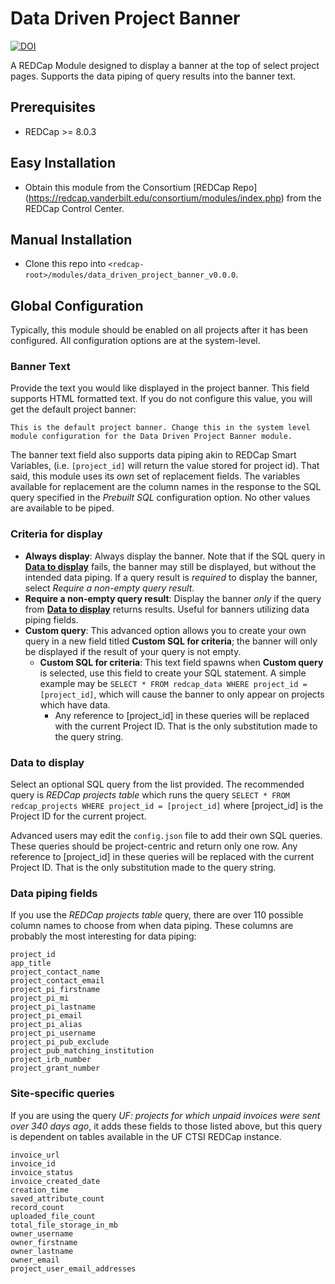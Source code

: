 # Data Driven Project Banner

[![DOI](https://zenodo.org/badge/DOI/10.5281/zenodo.3561124.svg)](https://doi.org/10.5281/zenodo.3561124)


A REDCap Module designed to display a banner at the top of select project pages. Supports the data piping of query results into the banner text.

## Prerequisites
- REDCap >= 8.0.3

## Easy Installation
- Obtain this module from the Consortium [REDCap Repo] (https://redcap.vanderbilt.edu/consortium/modules/index.php) from the REDCap Control Center.

## Manual Installation
- Clone this repo into `<redcap-root>/modules/data_driven_project_banner_v0.0.0`.

## Global Configuration

Typically, this module should be enabled on all projects after it has been configured.  All configuration options are at the system-level.

### Banner Text

Provide the text you would like displayed in the project banner. This field supports HTML formatted text. If you do not configure this value, you will get the default project banner:

```
This is the default project banner. Change this in the system level
module configuration for the Data Driven Project Banner module.
```

The banner text field also supports data piping akin to REDCap Smart Variables, (i.e. `[project_id]` will return the value stored for project id). That said, this module uses its _own_ set of replacement fields. The variables available for replacement are the column names in the response to the SQL query specified in the _Prebuilt SQL_ configuration option. No other values are available to be piped.

### Criteria for display


- **Always display**: Always display the banner. Note that if the SQL query in [**Data to display**](#Data-to-display) fails, the banner may still be displayed, but without the intended data piping. If a query result is _required_ to display the banner, select _Require a non-empty query result_.
- **Require a non-empty query result**: Display the banner _only_ if the query from [**Data to display**](#Data-to-display) returns results. Useful for banners utilizing data piping fields.
- **Custom query**: This advanced option allows you to create your own query in a new field titled **Custom SQL for criteria**; the banner will only be displayed if the result of your query is not empty.
  - **Custom SQL for criteria**: This text field spawns when **Custom query** is selected, use this field to create your SQL statement. A simple example may be `SELECT * FROM redcap_data WHERE project_id = [project_id]`, which will cause the banner to only appear on projects which have data.
    - Any reference to [project_id] in these queries will be replaced with the current Project ID. That is the only substitution made to the query string.

### Data to display

Select an optional SQL query from the list provided. The recommended query is _REDCap projects table_ which runs the query `SELECT * FROM redcap_projects WHERE project_id = [project_id]` where [project_id] is the Project ID for the current project.

Advanced users may edit the `config.json` file to add their own SQL queries. These queries should be project-centric and return only one row. Any reference to [project_id] in these queries will be replaced with the current Project ID. That is the only substitution made to the query string.

### Data piping fields

If you use the _REDCap projects table_ query, there are over 110 possible column names to choose from when data piping. These columns are probably the most interesting for data piping:

```
project_id
app_title
project_contact_name
project_contact_email
project_pi_firstname
project_pi_mi
project_pi_lastname
project_pi_email
project_pi_alias
project_pi_username
project_pi_pub_exclude
project_pub_matching_institution
project_irb_number
project_grant_number
```

### Site-specific queries

If you are using the query _UF: projects for which unpaid invoices were sent over 340 days ago_, it adds these fields to those listed above, but this query is dependent on tables available in the UF CTSI REDCap instance.

```
invoice_url
invoice_id
invoice_status
invoice_created_date
creation_time
saved_attribute_count
record_count
uploaded_file_count
total_file_storage_in_mb
owner_username
owner_firstname
owner_lastname
owner_email
project_user_email_addresses
```
